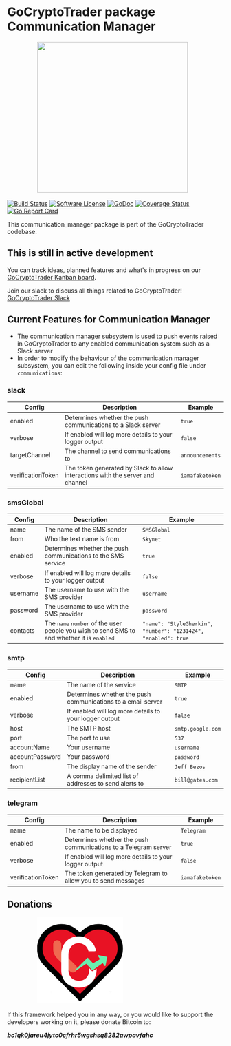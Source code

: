 # GoCryptoTrader package Communication Manager

<img src="/common/gctlogo.png?raw=true" width="350px" height="350px" hspace="70">


[![Build Status](https://github.com/thrasher-corp/gocryptotrader/actions/workflows/tests.yml/badge.svg?branch=master)](https://github.com/thrasher-corp/gocryptotrader/actions/workflows/tests.yml)
[![Software License](https://img.shields.io/badge/License-MIT-orange.svg?style=flat-square)](https://github.com/thrasher-corp/gocryptotrader/blob/master/LICENSE)
[![GoDoc](https://godoc.org/github.com/thrasher-corp/gocryptotrader?status.svg)](https://godoc.org/github.com/thrasher-corp/gocryptotrader/engine/communication_manager)
[![Coverage Status](https://codecov.io/gh/thrasher-corp/gocryptotrader/graph/badge.svg?token=41784B23TS)](https://codecov.io/gh/thrasher-corp/gocryptotrader)
[![Go Report Card](https://goreportcard.com/badge/github.com/thrasher-corp/gocryptotrader)](https://goreportcard.com/report/github.com/thrasher-corp/gocryptotrader)


This communication_manager package is part of the GoCryptoTrader codebase.

## This is still in active development

You can track ideas, planned features and what's in progress on our [GoCryptoTrader Kanban board](https://github.com/orgs/thrasher-corp/projects/3).

Join our slack to discuss all things related to GoCryptoTrader! [GoCryptoTrader Slack](https://join.slack.com/t/gocryptotrader/shared_invite/zt-38z8abs3l-gH8AAOk8XND6DP5NfCiG_g)

## Current Features for Communication Manager
+ The communication manager subsystem is used to push events raised in GoCryptoTrader to any enabled communication system such as a Slack server
+ In order to modify the behaviour of the communication manager subsystem, you can edit the following inside your config file under `communications`:

### slack

| Config | Description | Example |
| ------ | ----------- | ------- |
| enabled | Determines whether the push communications to a Slack server | `true` |
| verbose | If enabled will log more details to your logger output | `false` |
| targetChannel | The channel to send communications to | `announcements` |
| verificationToken | The token generated by Slack to allow interactions with the server and channel | `iamafaketoken` |

### smsGlobal

| Config | Description | Example |
| ------ | ----------- | ------- |
| name | The name of the SMS sender | `SMSGlobal` |
| from | Who the text name is from | `Skynet` |
| enabled | Determines whether the push communications to the SMS service | `true` |
| verbose | If enabled will log more details to your logger output | `false` |
| username | The username to use with the SMS provider | `username` |
| password | The username to use with the SMS provider | `password` |
| contacts | The `name` `number` of the user people you wish to send SMS to and whether it is `enabled` | `"name": "StyleGherkin", "number": "1231424", "enabled": true` |

### smtp

| Config | Description | Example |
| ------ | ----------- | ------- |
| name | The name of the service | `SMTP` |
| enabled | Determines whether the push communications to a email server | `true` |
| verbose | If enabled will log more details to your logger output | `false` |
| host | The SMTP host | `smtp.google.com` |
| port | The port to use | `537` |
| accountName | Your username | `username` |
| accountPassword | Your password | `password` |
| from | The display name of the sender | `Jeff Bezos` |
| recipientList | A comma delimited list of addresses to send alerts to | `bill@gates.com` |

### telegram

| Config | Description | Example |
| ------ | ----------- | ------- |
| name | The name to be displayed | `Telegram` |
| enabled | Determines whether the push communications to a Telegram server | `true` |
| verbose | If enabled will log more details to your logger output | `false` |
| verificationToken | The token generated by Telegram to allow you to send messages | `iamafaketoken` |

## Donations

<img src="/docs/assets/donate.png" hspace="70">

If this framework helped you in any way, or you would like to support the developers working on it, please donate Bitcoin to:

***bc1qk0jareu4jytc0cfrhr5wgshsq8282awpavfahc***
